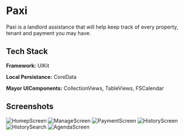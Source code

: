 
# Paxi

Paxi is a landlord assistance that will help keep track of every property, 
tenant and payment you may have. 
## Tech Stack

**Framework:** UIKit

**Local Persistance:** CoreData

**Mayor UIComponents:** CollectionViews, TableViews, FSCalendar


## Screenshots

![HomepScreen](https://user-images.githubusercontent.com/69913812/149604141-dbc77ef3-3452-4a1d-8b0e-b087ed0df07f.png)
![ManageScreen](https://user-images.githubusercontent.com/69913812/149604193-383fa0b9-cf68-473f-850b-b37d202c01e6.png)
![PaymentScreen](https://user-images.githubusercontent.com/69913812/149604203-a5f4e9d5-487d-49ff-8526-c9dc713c3ed0.png)
![HistoryScreen](https://user-images.githubusercontent.com/69913812/149604234-84d309ce-8cbf-4294-b350-79dd6750fea9.png)
![HistorySearch](https://user-images.githubusercontent.com/69913812/149604260-2b3d12cd-11a9-4e99-9200-4f3c600dcd0e.png)
![AgendaScreen](https://user-images.githubusercontent.com/69913812/149604308-97e82ff1-b9cb-43e5-90d7-f88ecc433394.png)
